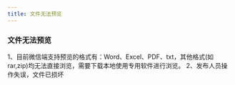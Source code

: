 ```yaml
---
title: 文件无法预览
---
```


### 文件无法预览

1、目前微信端支持预览的格式有：Word、Excel、PDF、txt，其他格式(如 rar,zip)均无法直接浏览，需要下载本地使用专用软件进行浏览。
2、发布人员操作失误，文件已损坏

<!--@include: ./faq_footer.md-->